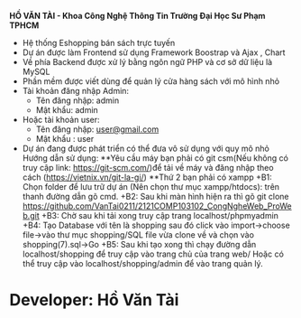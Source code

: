 **HỒ VĂN TÀI - Khoa Công Nghệ Thông Tin Trường Đại Học Sư Phạm TPHCM**
- Hệ thống Eshopping bán sách trực tuyến 
- Dự án được làm Frontend sử dụng Framework Boostrap và Ajax , Chart
- Về phía Backend được xử lý bằng ngôn ngữ PHP và cơ sở dữ liệu là MySQL
- Phần mềm được viết dùng để quản lý cửa hàng sách với mô hình nhỏ
- Tài khoản đăng nhập Admin:
    + Tên đăng nhập: admin
    + Mật khẩu: admin
- Hoặc tài khoản user: 
    + Tên đăng nhập: user@gmail.com
    + Mật khẩu : user
- Dự án đang được phát triển có thể đưa vô sử dụng với quy mô nhỏ
Hướng dẫn sử dụng:
**Yêu cầu máy bạn phải có git csm(Nếu không có truy cập link: https://git-scm.com/)để tải về máy và đăng nhập theo cách (https://vietnix.vn/git-la-gi/)
**Thứ 2 bạn phải có xampp
	+B1: Chọn folder để lưu trữ dự án (Nên chọn thư mục xampp/htdocs): trên thanh đường dẫn gõ cmd.
	+B2: Sau khi màn hình hiện ra thì gõ git clone https://github.com/VanTai0211/2121COMP103102_CongNgheWeb_ProWeb.git
	+B3: Chờ sau khi tải xong truy cập trang localhost/phpmyadmin
	+B4: Tạo Database với tên là shopping sau đó click vào import->choose file->vào thư mục shopping/SQL file vừa clone về và chọn vào shopping(7).sql->Go
	+B5: Sau khi tạo xong thì chạy đường dẫn localhost/shopping để truy cập vào trang chủ của trang web/ Hoặc có thể truy cập vào localhost/shopping/admin để vào trang quản lý.
# Developer: Hồ Văn Tài


	

